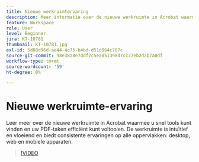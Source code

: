 ```yaml
---
title: Nieuwe werkruimtervaring
description: Meer informatie over de nieuwe werkruimte in Acrobat waarmee u snel tools kunt vinden en uw PDF-taken efficiënt kunt voltooien
feature: Workspace
role: User
level: Beginner
jira: KT-10781
thumbnail: KT-10781.jpg
exl-id: 5d88d96d-ae44-4c75-b4bd-d51d864c707c
source-git-commit: 98e38a8e7ddf7c5ea051398d7cc77eb2dab7a0df
workflow-type: tm+mt
source-wordcount: '59'
ht-degree: 0%

---
```


# Nieuwe werkruimte-ervaring

Leer meer over de nieuwe werkruimte in Acrobat waarmee u snel tools kunt vinden en uw PDF-taken efficiënt kunt voltooien. De werkruimte is intuïtief en vloeiend en biedt consistente ervaringen op alle oppervlakken: desktop, web en mobiele apparaten.

>[!VIDEO](https://video.tv.adobe.com/v/345949?quality=12&learn=on&hidetitle=true)
